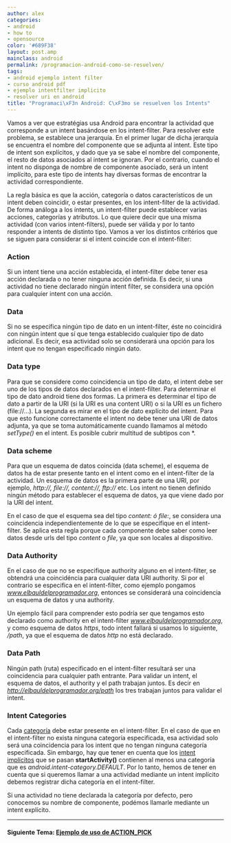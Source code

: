 ```yaml
---
author: alex
categories:
- android
- how to
- opensource
color: '#689F38'
layout: post.amp
mainclass: android
permalink: /programacion-android-como-se-resuelven/
tags:
- android ejemplo intent filter
- curso android pdf
- ejemplo intentfilter implicito
- resolver uri en android
title: "Programaci\xF3n Android: C\xF3mo se resuelven los Intents"
---
```


<amp-img on="tap:lightbox1" role="button" tabindex="0" layout="responsive"  src="/img/2013/07/iconoAndroid.png"  id="logo"  class="icono" width="128px" height="128px" />

Vamos a ver que estratégias usa Android para encontrar la actividad que corresponde a un intent basándose en los intent-filter. Para resolver este problema, se establece una jerarquía. En el primer lugar de dicha jerarquía se encuentra el nombre del componente que se adjunta al intent. Este tipo de intent son explícitos, y dado que ya se sabe el nombre del componente, el resto de datos asociados al intent se ignoran. Por el contrario, cuando el intent no disponga de nombre de componente asociado, será un intent implícito, para este tipo de intents hay diversas formas de encontrar la actividad correspondiente.


<!--more--><!--ad-->

La regla básica es que la acción, categoría o datos característicos de un intent deben coincidir, o estar presentes, en los intent-filter de la actividad. De forma análoga a los íntents, un intent-filter puede establecer varias acciones, categorías y atributos. Lo que quiere decir que una misma actividad (con varios intent-filters), puede ser válida y por lo tanto responder a intents de distinto tipo. Vamos a ver los distintos critérios que se siguen para considerar si el intent coincide con el intent-filter:

### Action

Si un intent tiene una acción establecida, el intent-filter debe tener esa acción declarada o no tener ninguna acción definida. Es decir, si una actividad no tiene declarado ningún intent filter, se considera una opción para cualquier intent con una acción.

### Data

Si no se especifica ningún tipo de dato en un intent-filter, éste no coincidirá con ningún intent que sí que tenga establecido cualquier tipo de dato adicional. Es decir, esa actividad solo se considerará una opción para los intent que no tengan especificado ningún dato.

### Data type

Para que se considere como coincidencia un tipo de dato, el intent debe ser uno de los tipos de datos declarados en el intent-filter. Para determinar el tipo de dato android tiene dos formas. La primera es determinar el tipo de dato a partir de la URI (si la URI es una content URI) o si la URI es un fichero (file://&#8230;). La segunda es mirar en el tipo de dato explícito del intent. Para que esto funcione correctamente el intent no debe tener una URI de datos adjunta, ya que se toma automáticamente cuando llamamos al método *setType()* en el intent. Es posible cubrir multitud de subtipos con *.

### Data scheme

Para que un esquema de datos coincida (data scheme), el esquema de datos ha de estar presente tanto en el intent como en el intent-filter de la actividad. Un esquema de datos es la primera parte de una URI, por ejemplo, *http://, file://, content://, ftp://* etc. Los intent no tienen definido ningún método para establecer el esquema de datos, ya que viene dado por la URI del intent.

En el caso de que el esquema sea del tipo *content: ó file:*, se considera una coincidencia independientemente de lo que se especifique en el intent-filter. Se aplica esta regla porque cada componente debe saber como leer datos desde urls del tipo *content* o *file*, ya que son locales al dispositivo.

### Data Authority

En el caso de que no se especifique authority alguno en el intent-filter, se obtendrá una coincidéncia para cualquier data URI authority. Si por el contrario se especifica en el intent-filter, como ejemplo pongamos *www.elbauldelprogramador.org*, entonces se considerará una coincidencia un esquema de datos y una authority.

Un ejemplo fácil para comprender esto podría ser que tengamos esto declarado como authority en el intent-filter *www.elbauldelprogramador.org*, y como esquema de datos *https*, todo intent fallará si usamos lo siguiente, */path*, ya que el esquema de datos *http* no está declarado.

### Data Path

Ningún path (ruta) especificado en el intent-filter resultará ser una coincidencia para cualquier path entrante. Para validar un intent, el esquema de datos, el authority y el path trabajan juntos. Es decir en *http://elbauldelprogramador.org/path* los tres trabajan juntos para validar el intent.

### Intent Categories

Cada [categoría][1] debe estar presente en el intent-filter. En el caso de que en el intent-filter no exista ninguna categoría especificada, esa actividad solo será una coincidencia para los intent que no tengan ninguna categoría especificada. Sin embargo, hay que tener en cuenta que los [intent implícitos][2] que se pasan **startActivity()** contienen al menos una categoría que es *android.intent-category.DEFAULT*. Por lo tanto, hemos de tener en cuenta que si queremos llamar a una actividad mediante un intent implícito debemos registrar dicha categoría en el intent-filter.

Si una actividad no tiene declarada la categoría por defecto, pero conocemos su nombre de componente, podémos llamarle mediante un intent explícito.

* * *

#### Siguiente Tema: [Ejemplo de uso de ACTION_PICK][3]





 [1]: https://elbauldelprogramador.com/programacion-android-intents-categorias
 [2]: https://elbauldelprogramador.com/programacion-android-intents-conceptos
 [3]: https://elbauldelprogramador.com/programacion-android-ejemplos-de-uso-de/
